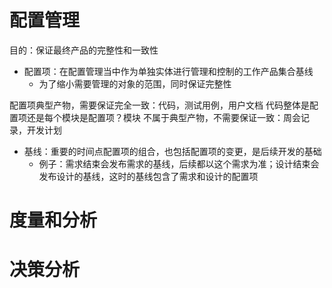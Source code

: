 # 配置管理

目的：保证最终产品的完整性和一致性

- 配置项：在配置管理当中作为单独实体进行管理和控制的工作产品集合基线
	- 为了缩小需要管理的对象的范围，同时保证完整性


配置项典型产物，需要保证完全一致：代码，测试用例，用户文档
代码整体是配置项还是每个模块是配置项？模块
不属于典型产物，不需要保证一致：周会记录，开发计划


- 基线：重要的时间点配置项的组合，也包括配置项的变更，是后续开发的基础
	- 例子：需求结束会发布需求的基线，后续都以这个需求为准；设计结束会发布设计的基线，这时的基线包含了需求和设计的配置项
# 度量和分析



# 决策分析